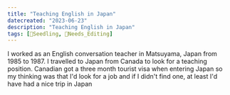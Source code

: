 ```yaml
---
title: "Teaching English in Japan"
datecreated: "2023-06-23"
description: "Teaching English in Japan"
tags: [🌱Seedling, 🧹Needs_Editing]
---
```


I worked as an English conversation teacher in Matsuyama, Japan from 1985 to 1987. I travelled to Japan from Canada to look for a teaching position. Canadian got a three month tourist visa when entering Japan so my thinking was that I'd look for a job and if I didn't find one, at least I'd have had a nice trip in Japan